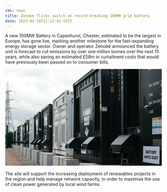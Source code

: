 ```yaml
---
cms: news
title: Zenobe flicks switch on record-breaking 100MW grid battery
date: 2023-03-10T11:12:43.537Z
---
```

A new 100MW Battery in Capenhurst, Chester, estimated to be the largest in Europe, has gone live, marking another milestone for the fast-expanding energy storage sector. Owner and operator Zenobē announced the battery unit is forecast to cut emissions by over one million tonnes over the next 15 years, while also saving an estimated £58m in curtailment costs that would have previously been passed on to consumer bills.

![Battery Storage](image1.png "100MW Battery in Capenhurst, Chester")

The site will support the increasing deployment of renewables projects in the region and help manage network capacity, in order to maximise the use of clean power generated by local wind farms.